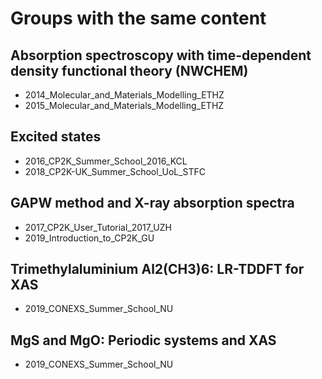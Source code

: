 # Groups with the same content


## Absorption spectroscopy with time-dependent density functional theory (NWCHEM)
- 2014_Molecular_and_Materials_Modelling_ETHZ
- 2015_Molecular_and_Materials_Modelling_ETHZ


## Excited states
- 2016_CP2K_Summer_School_2016_KCL
- 2018_CP2K-UK_Summer_School_UoL_STFC


## GAPW method and X-ray absorption spectra
- 2017_CP2K_User_Tutorial_2017_UZH
- 2019_Introduction_to_CP2K_GU


## Trimethylaluminium Al2(CH3)6: LR-TDDFT for XAS
- 2019_CONEXS_Summer_School_NU


## MgS and MgO: Periodic systems and XAS
- 2019_CONEXS_Summer_School_NU

